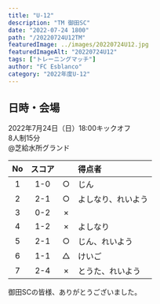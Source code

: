 ```yaml
---
title: "U-12"
description: "TM 御田SC"
date: "2022-07-24 1800"
path: "/20220724U12TM"
featuredImage: ../images/20220724U12.jpg
featuredImageAlt: "20220724U12"
tags: ["トレーニングマッチ"]
author: "FC Esblanco"
category: "2022年度U-12"
---
```


## 日時・会場

2022年7月24日（日）18:00キックオフ<br>
8人制15分<br>
@芝給水所グランド

|No  | スコア |   |得点者|
|:--:|:-----:|:-:|:----|
| 1  | 1-0    |○ |じん|
| 2  | 2-1    |○ |よしなり、れいよう|
| 3  | 0-2    |× ||
| 4  | 1-2    |× |よしなり|
| 5  | 2-1    |○ |じん、れいよう|
| 6  | 1-1    |△ |けいご|
| 7  | 2-4    |× |とうた、れいよう|

御田SCの皆様、ありがとうございました。